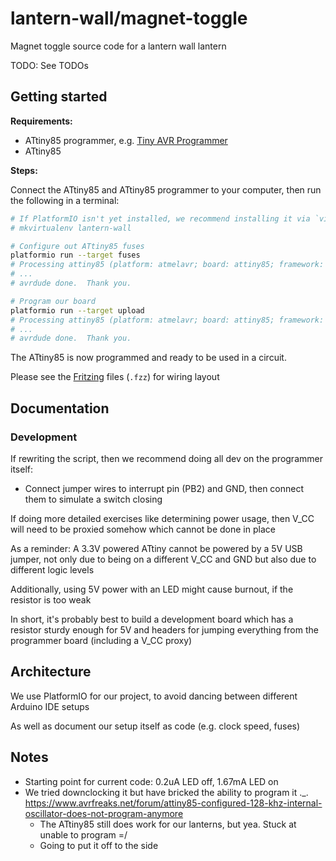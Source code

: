 # lantern-wall/magnet-toggle
Magnet toggle source code for a lantern wall lantern

TODO: See TODOs

## Getting started
**Requirements:**

- ATtiny85 programmer, e.g. [Tiny AVR Programmer][]
- ATtiny85

[Tiny AVR Programmer]: https://www.sparkfun.com/products/11801

**Steps:**

Connect the ATtiny85 and ATtiny85 programmer to your computer, then run the following in a terminal:

```bash
# If PlatformIO isn't yet installed, we recommend installing it via `virtualenvwrapper`
# mkvirtualenv lantern-wall

# Configure out ATtiny85 fuses
platformio run --target fuses
# Processing attiny85 (platform: atmelavr; board: attiny85; framework: arduino)
# ...
# avrdude done.  Thank you.

# Program our board
platformio run --target upload
# Processing attiny85 (platform: atmelavr; board: attiny85; framework: arduino)
# ...
# avrdude done.  Thank you.
```

The ATtiny85 is now programmed and ready to be used in a circuit.

Please see the [Fritzing][] files (`.fzz`) for wiring layout

[Fritzing]: https://fritzing.org/home/

## Documentation
### Development
If rewriting the script, then we recommend doing all dev on the programmer itself:

- Connect jumper wires to interrupt pin (PB2) and GND, then connect them to simulate a switch closing

If doing more detailed exercises like determining power usage, then V_CC will need to be proxied somehow which cannot be done in place

As a reminder: A 3.3V powered ATtiny cannot be powered by a 5V USB jumper, not only due to being on a different V_CC and GND but also due to different logic levels

Additionally, using 5V power with an LED might cause burnout, if the resistor is too weak

In short, it's probably best to build a development board which has a resistor sturdy enough for 5V and headers for jumping everything from the programmer board (including a V_CC proxy)

## Architecture
We use PlatformIO for our project, to avoid dancing between different Arduino IDE setups

As well as document our setup itself as code (e.g. clock speed, fuses)

## Notes
- Starting point for current code: 0.2uA LED off, 1.67mA LED on
- We tried downclocking it but have bricked the ability to program it .\_. https://www.avrfreaks.net/forum/attiny85-configured-128-khz-internal-oscillator-does-not-program-anymore
  - The ATtiny85 still does work for our lanterns, but yea. Stuck at unable to program =/
  - Going to put it off to the side
